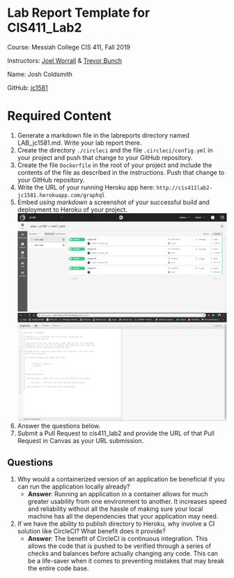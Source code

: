 # Lab Report Template for CIS411_Lab2
Course: Messiah College CIS 411, Fall 2019

Instructors: [Joel Worrall](https://github.com/tangollama) & [Trevor Bunch](https://github.com/trevordbunch)

Name: Josh Coldsmith

GitHub: [jc1581](https://github.com/jc1581)

# Required Content

1. Generate a markdown file in the labreports directory named LAB_jc1581.md. Write your lab report there.
2. Create the directory ```./circleci``` and the file ```.circleci/config.yml``` in your project and push that change to your GitHub repository.
3. Create the file ```Dockerfile``` in the root of your project and include the contents of the file as described in the instructions. Push that change to your GitHub repository.
4. Write the URL of your running Heroku app here: ```http://cis411lab2-jc1581.herokuapp.com/graphql```
5. Embed _using markdown_ a screenshot of your successful build and deployment to Heroku of your project.</br>
![CircleCI Screenshot](CircleCI_Screenshot.png "Circle_CI Screenshot")
![Heroku Screenshot](Heroku_Screenshot.png "Heroku Screenshot")
6. Answer the questions below.
7. Submit a Pull Request to cis411_lab2 and provide the URL of that Pull Request in Canvas as your URL submission.

## Questions
1. Why would a containerized version of an application be beneficial if you can run the application locally already?
    * <strong>Answer</strong>: Running an application in a container allows for much greater usability from one environment to another. It increases speed and reliability without all the hassle of making sure your local machine has all the dependencies that your application may need.
2. If we have the ability to publish directory to Heroku, why involve a CI solution like CircleCI? What benefit does it provide?
    * <strong>Answer</strong>: The benefit of CircleCI is continuous integration. This allows the code that is pushed to be verified through a series of checks and balances before actually changing any code. This can be a life-saver when it comes to preventing mistakes that may break the entire code base.

